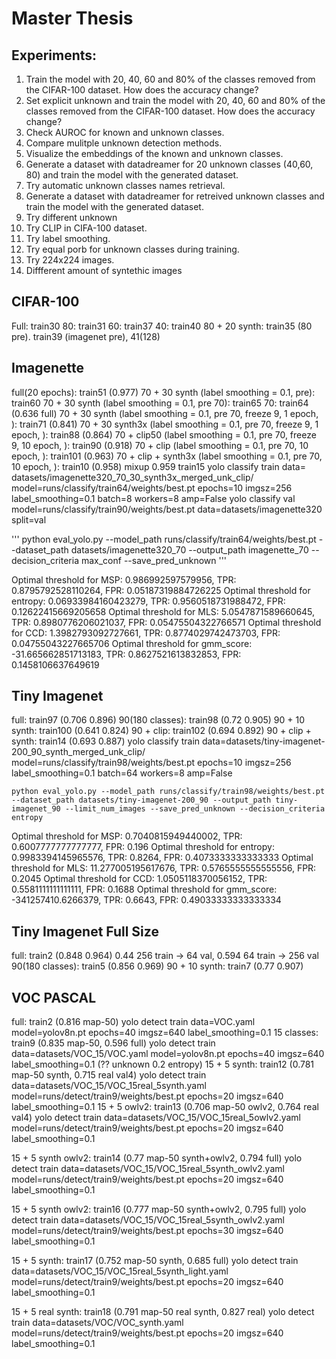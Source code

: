 
# Master Thesis


## Experiments:
1. Train the model with 20, 40, 60 and 80% of the classes removed from the CIFAR-100 dataset. How does the accuracy change?
2. Set explicit unknown and train the model with 20, 40, 60 and 80% of the classes removed from the CIFAR-100 dataset. How does the accuracy change?
3. Check AUROC for known and unknown classes.
4. Compare mulitple unknown detection methods.
5. Visualize the embeddings of the known and unknown classes.
6. Generate a dataset with datadreamer for 20 unknown classes (40,60, 80) and train the model with the generated dataset.
7. Try automatic unknown classes names retrieval.
8. Generate a dataset with datadreamer for retreived unknown classes and train the model with the generated dataset. 
9. Try different unknown 
10. Try CLIP in CIFA-100 dataset.
11. Try label smoothing.
12. Try equal porb for unknown classes during training.
13. Try 224x224 images.
14. Diffferent amount of syntethic images

## CIFAR-100
Full: train30
80: train31
60: train37
40: train40
80 + 20 synth: train35 (80 pre). train39 (imagenet pre), 41(128)


## Imagenette
full(20 epochs): train51 (0.977)
70 + 30 synth (label smoothing = 0.1, pre): train60
70 + 30 synth (label smoothing = 0.1, pre 70): train65
70: train64 (0.636 full)
70 + 30 synth (label smoothing = 0.1, pre 70, freeze 9, 1 epoch, ): train71 (0.841)
70 + 30 synth3x (label smoothing = 0.1, pre 70, freeze 9, 1 epoch, ): train88 (0.864)
70 + clip50 (label smoothing = 0.1, pre 70, freeze 9, 10 epoch, ): train90 (0.918)
70 + clip (label smoothing = 0.1, pre 70, 10 epoch, ): train101 (0.963)
70 + clip + synth3x (label smoothing = 0.1, pre 70, 10 epoch, ): train10 (0.958) mixup 0.959 train15
yolo classify  train data= datasets/imagenette320_70_30_synth3x_merged_unk_clip/ model=runs/classify/train64/weights/best.pt epochs=10 imgsz=256 label_smoothing=0.1 batch=8 workers=8 amp=False
yolo classify val model=runs/classify/train90/weights/best.pt data=datasets/imagenette320 split=val

'''
python eval_yolo.py --model_path runs/classify/train64/weights/best.pt --dataset_path datasets/imagenette320_70 --output_path imagenette_70 --decision_criteria max_conf --save_pred_unknown
'''

Optimal threshold for MSP: 0.986992597579956, TPR: 0.8795792528110264, FPR: 0.05187319884726225
Optimal threshold for entropy: 0.06933984160423279, TPR: 0.9560518731988472, FPR: 0.12622415669205658
Optimal threshold for MLS: 5.0547871589660645, TPR: 0.8980776206021037, FPR: 0.05475504322766571
Optimal threshold for CCD: 1.3982793092727661, TPR: 0.8774029742473703, FPR: 0.04755043227665706
Optimal threshold for gmm_score: -31.665662851713183, TPR: 0.8627521613832853, FPR: 0.1458106637649619

## Tiny Imagenet
full: train97 (0.706 0.896)
90(180 classes): train98 (0.72 0.905)
90 + 10 synth: train100 (0.641 0.824)
90 + clip: train102 (0.694 0.892)
90 + clip + synth: train14 (0.693 0.887)
yolo classify  train data=datasets/tiny-imagenet-200_90_synth_merged_unk_clip/ model=runs/classify/train98/weights/best.pt epochs=10 imgsz=256 label_smoothing=0.1 batch=64 workers=8 amp=False


```
python eval_yolo.py --model_path runs/classify/train98/weights/best.pt --dataset_path datasets/tiny-imagenet-200_90 --output_path tiny-imagenet_90 --limit_num_images --save_pred_unknown --decision_criteria entropy
```
Optimal threshold for MSP: 0.7040815949440002, TPR: 0.6007777777777777, FPR: 0.196
Optimal threshold for entropy: 0.9983394145965576, TPR: 0.8264, FPR: 0.4073333333333333
Optimal threshold for MLS: 11.277005195617676, TPR: 0.5765555555555556, FPR: 0.2045
Optimal threshold for CCD: 1.0505118370056152, TPR: 0.5581111111111111, FPR: 0.1688
Optimal threshold for gmm_score: -341257410.6266379, TPR: 0.6643, FPR: 0.49033333333333334

## Tiny Imagenet Full Size 
full: train2 (0.848 0.964)
0.44 256 train -> 64 val, 0.594 64 train -> 256 val
90(180 classes): train5 (0.856 0.969)
90 + 10 synth: train7 (0.77 0.907)


## VOC PASCAL
full: train2 (0.816 map-50) yolo detect train data=VOC.yaml model=yolov8n.pt epochs=40 imgsz=640 label_smoothing=0.1
15 classes: train9 (0.835 map-50, 0.596 full) yolo detect train data=datasets/VOC_15/VOC.yaml model=yolov8n.pt epochs=40 imgsz=640 label_smoothing=0.1 (?? unknown 0.2 entropy)
15 + 5 synth: train12 (0.781 map-50 synth, 0.715 real val4) yolo detect train data=datasets/VOC_15/VOC_15real_5synth.yaml model=runs/detect/train9/weights/best.pt epochs=20 imgsz=640 label_smoothing=0.1
15 + 5 owlv2: train13 (0.706 map-50 owlv2, 0.764 real val4) yolo detect train data=datasets/VOC_15/VOC_15real_5owlv2.yaml model=runs/detect/train9/weights/best.pt epochs=20 imgsz=640 label_smoothing=0.1

15 + 5 synth owlv2: train14 (0.77 map-50 synth+owlv2, 0.794 full) yolo detect train data=datasets/VOC_15/VOC_15real_5synth_owlv2.yaml model=runs/detect/train9/weights/best.pt epochs=20 imgsz=640 label_smoothing=0.1

15 + 5 synth owlv2: train16 (0.777 map-50 synth+owlv2, 0.795 full) yolo detect train data=datasets/VOC_15/VOC_15real_5synth_owlv2.yaml model=runs/detect/train9/weights/best.pt epochs=30 imgsz=640 label_smoothing=0.1

15 + 5 synth: train17 (0.752 map-50 synth, 0.685 full) yolo detect train data=datasets/VOC_15/VOC_15real_5synth_light.yaml model=runs/detect/train9/weights/best.pt epochs=20 imgsz=640 label_smoothing=0.1

15 + 5 real synth: train18 (0.791 map-50 real synth, 0.827 real) yolo detect train data=datasets/VOC/VOC_synth.yaml model=runs/detect/train9/weights/best.pt epochs=20 imgsz=640 label_smoothing=0.1




